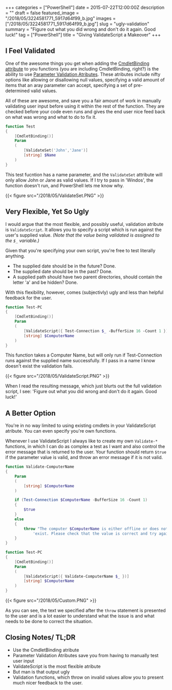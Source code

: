 +++
categories = ["PowerShell"]
date = 2015-07-22T12:00:00Z
description = ""
draft = false
featured_image = "/2018/05/3224581771_5917d64f99_b.jpg"
images = ["/2018/05/3224581771_5917d64f99_b.jpg"]
slug = "ugly-validation"
summary = "Figure out what you did wrong and don't do it again. Good luck!"
tag = ["PowerShell"]
title = "Giving ValidateScript a Makeover"
+++

## **I Feel Validated**

One of the awesome things you get when adding the [CmdletBinding attribute](https://technet.microsoft.com/en-us/library/hh847872.aspx) to you functions (you are including CmdletBinding, right?) is the ability to use [Parameter Validation Atributes](https://technet.microsoft.com/en-us/library/Hh847743.aspx). These atributes include nifty options like allowing or disallowing null values, specifying a valid amount of items that an aray parameter can accept, specifying a set of pre-determined valid values.

All of these are awesome, and save you a fair amount of work in manually validating user input before using it within the rest of the function. They are checked before your code even runs and gives the end user nice feed back on what was wrong and what to do to fix it.

```powershell
function Test
{
    [CmdletBinding()]
    Param
    (
        [ValidateSet('John','Jane')]
        [string] $Name
    )
}

```

This test fucntion has a name parameter, and the `ValidateSet` attribute will only allow John or Jane as valid values. If I try to pass in 'Windos', the function doesn't run, and PowerShell lets me know why.

{{< figure src="/2018/05/ValidateSet.PNG" >}}

## **Very Flexible, Yet So Ugly**

I would argue that the most flexible, and possibly useful, validation atribute is `ValidateScript`. It allows you to specify a script which is run against the user's supplied value.  _(Note that the value being validated is assigned to the `$_` variable.)_

Given that you're specifying your own script, you're free to test literally anything.

* The supplied date should be in the future? Done.
* The supplied date should be in the past? Done.
* A supplied path should have two parent directories, should contain the letter 'a' and be hidden? Done.

With this flexibility, however, comes (subjectivly) ugly and less than helpful feedback for the user.

```powershell
function Test-PC
{
    [CmdletBinding()]
    Param
    (
        [ValidateScript({ Test-Connection $_ -BufferSize 16 -Count 1 })]
        [string] $ComputerName
    )
}

```

This function takes a Computer Name, but will only run if Test-Connection runs against the supplied name successfully. If I pass in a name I know doesn't exist the validation fails.

{{< figure src="/2018/05/ValidateScript.PNG" >}}

When I read the resulting message, which just blurts out the full validation script, I see: 'Figure out what you did wrong and don't do it again. Good luck!'

## **A Better Option**

You're in no way limited to using existing cmdlets in your ValidateScript atribute. You can even specify you're own functions.

Whenever I use ValidateScript I always like to create my own `Validate-*` functions, in which I can do as complex a test as I want and also control the error message that is returned to the user. Your function should return `$true` if the parameter value is valid, and throw an error message if it is not valid.

```powershell
function Validate-ComputerName
{
    Param
    (
        [string] $ComputerName
    )

    if (Test-Connection $ComputerName -BufferSize 16 -Count 1)
    {
        $true
    }
    else
    {
        throw "The computer $ComputerName is either offline or does not " +
            'exist. Please check that the value is correct and try again.'
    }
}

function Test-PC
{
    [CmdletBinding()]
    Param
    (
        [ValidateScript({ Validate-ComputerName $_ })]
        [string] $ComputerName
    )
}

```

{{< figure src="/2018/05/Custom.PNG" >}}

As you can see, the text we specified after the `throw` statement is presented to the user and is a lot easier to understand what the issue is and what needs to be done to correct the situation.

## **Closing Notes/ TL;DR**

* Use the CmdletBinding atribute
* Parameter Validation Atributes save you from having to manually test user input
* ValidateScript is the most flexible atribute
* But man is that output ugly
* Validation functions, which throw on invalid values allow you to present much nicer feedback to the user.
